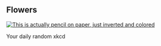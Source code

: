 ## Flowers
[![This is actually pencil on paper, just inverted and colored](https://imgs.xkcd.com/comics/flowers.jpg)](https://xkcd.com/34/ "This is actually pencil on paper, just inverted and colored")

Your daily random xkcd
